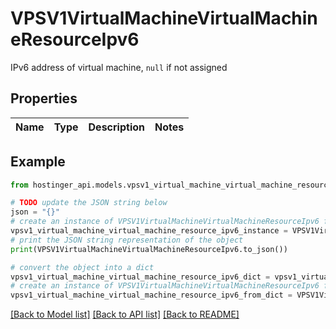 # VPSV1VirtualMachineVirtualMachineResourceIpv6

IPv6 address of virtual machine, `null` if not assigned

## Properties

Name | Type | Description | Notes
------------ | ------------- | ------------- | -------------

## Example

```python
from hostinger_api.models.vpsv1_virtual_machine_virtual_machine_resource_ipv6 import VPSV1VirtualMachineVirtualMachineResourceIpv6

# TODO update the JSON string below
json = "{}"
# create an instance of VPSV1VirtualMachineVirtualMachineResourceIpv6 from a JSON string
vpsv1_virtual_machine_virtual_machine_resource_ipv6_instance = VPSV1VirtualMachineVirtualMachineResourceIpv6.from_json(json)
# print the JSON string representation of the object
print(VPSV1VirtualMachineVirtualMachineResourceIpv6.to_json())

# convert the object into a dict
vpsv1_virtual_machine_virtual_machine_resource_ipv6_dict = vpsv1_virtual_machine_virtual_machine_resource_ipv6_instance.to_dict()
# create an instance of VPSV1VirtualMachineVirtualMachineResourceIpv6 from a dict
vpsv1_virtual_machine_virtual_machine_resource_ipv6_from_dict = VPSV1VirtualMachineVirtualMachineResourceIpv6.from_dict(vpsv1_virtual_machine_virtual_machine_resource_ipv6_dict)
```
[[Back to Model list]](../README.md#documentation-for-models) [[Back to API list]](../README.md#documentation-for-api-endpoints) [[Back to README]](../README.md)



